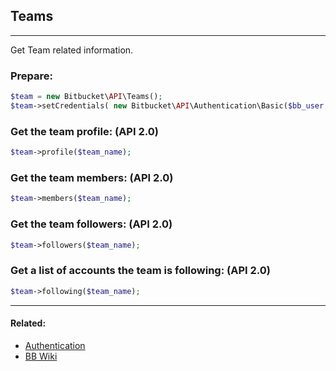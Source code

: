## Teams

----
Get Team related information.

### Prepare:
```php
$team = new Bitbucket\API\Teams();
$team->setCredentials( new Bitbucket\API\Authentication\Basic($bb_user, $bb_pass) );
```

### Get the team profile: (API 2.0)
```php
$team->profile($team_name);
```

### Get the team members: (API 2.0)
```php
$team->members($team_name);
```

### Get the team followers: (API 2.0)
```php
$team->followers($team_name);
```

### Get a list of accounts the team is following: (API 2.0)
```php
$team->following($team_name);
```

----

#### Related:
  * [Authentication](authentication.md)
  * [BB Wiki](https://confluence.atlassian.com/x/XwZAGQ)
